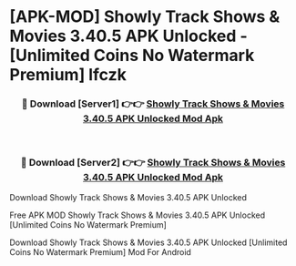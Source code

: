 # [APK-MOD] Showly  Track Shows & Movies 3.40.5 APK Unlocked - [Unlimited Coins No Watermark Premium] lfczk



<div align="center">
<h3>🔴 Download [Server1] 👉👉 <a href="https://momento.my/?title=Showly__Track_Shows_&_Movies_3.40.5_APK_Unlocked">Showly  Track Shows & Movies 3.40.5 APK Unlocked Mod Apk</a></h3><br>

<h3>🔴 Download [Server2] 👉👉 <a href="https://momento.my/?title=Showly__Track_Shows_&_Movies_3.40.5_APK_Unlocked">Showly  Track Shows & Movies 3.40.5 APK Unlocked Mod Apk</a></h3>
</div>



Download Showly  Track Shows & Movies 3.40.5 APK Unlocked 

Free APK MOD Showly  Track Shows & Movies 3.40.5 APK Unlocked [Unlimited Coins No Watermark Premium]

Download Showly  Track Shows & Movies 3.40.5 APK Unlocked [Unlimited Coins No Watermark Premium] Mod For Android
